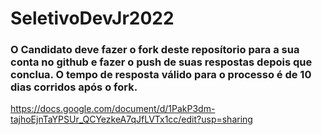 # SeletivoDevJr2022
### O Candidato deve fazer o fork deste reposítorio para a sua conta no github e fazer o push de suas respostas depois que conclua. O tempo de resposta válido para o processo é de 10 dias corridos após o fork.

https://docs.google.com/document/d/1PakP3dm-tajhoEjnTaYPSUr_QCYezkeA7qJfLVTx1cc/edit?usp=sharing